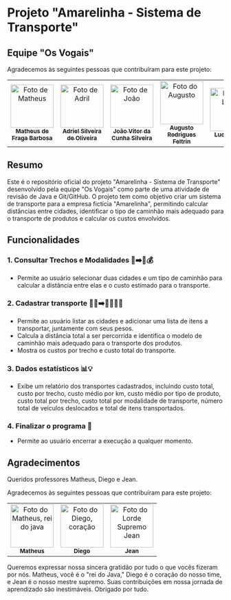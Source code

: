 # Projeto "Amarelinha - Sistema de Transporte"

## Equipe "Os Vogais"


Agradecemos às seguintes pessoas que contribuíram para este projeto:

<table>
  <tr>
    <td align="center">
      <a href="#">
       <img src="https://avatars.githubusercontent.com/u/119136538?v=4" width="100px;" alt="Foto de Matheus"/><br>
        <sub>
          <b>Matheus de Fraga Barbosa</b>
        </sub>
      </a>
    </td>
    <td align="center">
      <a href="#">
        <img src=https://avatars.githubusercontent.com/u/121925084?v=4 width="100px;" alt="Foto de Adril"/><br>
        <sub>
          <b>Adriel Silveira de Oliveira</b>
        </sub>
      </a>
    </td>
    <td align="center">
      <a href="#">
        <img src=https://avatars.githubusercontent.com/u/135630714?v=4 width="100px;" alt="Foto de João"/><br>
        <sub>
          <b>João Vitor da Cunha Silveira</b>
        </sub>
      </a>
    </td>
      <td align="center">
      <a href="#">
        <img src=https://avatars.githubusercontent.com/u/108466622?v=4 width="100px;" alt="Foto do Augusto"/><br>
        <sub>
          <b>Augusto Rodrigues Feltrin</b>
        </sub>
      </a>
    </td>
      <td align="center">
      <a href="#">
        <img src=https://avatars.githubusercontent.com/u/102694035?v=4 width="100px;" alt="Foto do Lucas"/><br>
        <sub>
          <b>Lucas Vizeu</b>
        </sub>
      </a>
    </td>
  </tr>
</table>

## Resumo

Este é o repositório oficial do projeto "Amarelinha - Sistema de Transporte" desenvolvido pela equipe "Os Vogais" como parte de uma atividade de revisão de Java e Git/GitHub. O projeto tem como objetivo criar um sistema de transporte para a empresa fictícia "Amarelinha", permitindo calcular distâncias entre cidades, identificar o tipo de caminhão mais adequado para o transporte de produtos e calcular os custos envolvidos.

## Funcionalidades

### 1. Consultar Trechos e Modalidades 🌆➡️🚚💰

- Permite ao usuário selecionar duas cidades e um tipo de caminhão para calcular a distância entre elas e o custo estimado para o transporte.

### 2. Cadastrar transporte 🚛🚛➡️🚛💼💼💼

- Permite ao usuário listar as cidades e adicionar uma lista de itens a transportar, juntamente com seus pesos.
- Calcula a distância total a ser percorrida e identifica o modelo de caminhão mais adequado para o transporte dos produtos.
- Mostra os custos por trecho e custo total do transporte.

### 3. Dados estatísticos 📊💡

- Exibe um relatório dos transportes cadastrados, incluindo custo total, custo por trecho, custo médio por km, custo médio por tipo de produto, custo total por trecho, custo total por modalidade de transporte, número total de veículos deslocados e total de itens transportados.

### 4. Finalizar o programa 🚀

- Permite ao usuário encerrar a execução a qualquer momento.

## Agradecimentos

Queridos professores Matheus, Diego e Jean.

Agradecemos às seguintes pessoas que contribuíram para este projeto:

<table>
  <tr>
    <td align="center">
      <a href="#">
        <img src=https://avatars.githubusercontent.com/u/9812015?v=4 width="100px;" alt="Foto do Matheus, rei do java"/><br>
        <sub>
          <b>Matheus</b>
        </sub>
      </a>
    </td>
    <td align="center">
      <a href="#">
        <img src=https://avatars.githubusercontent.com/u/46655332?v=4 width="100px;" alt="Foto do Diego, coração"/><br>
        <sub>
          <b>Diego</b>
        </sub>
      </a>
    </td>
    <td align="center">
      <a href="#">
        <img src=https://media.licdn.com/dms/image/D4D03AQGvKoeWAf2Mzw/profile-displayphoto-shrink_200_200/0/1685930462169?e=1703116800&v=beta&t=xJqUsQp1cu2wMVPOXPqRth3Oybn7-YsrRzQDKJeaHBs width="100px;" alt="Foto do Lorde Supremo Jean"/><br>
        <sub>
          <b>Jean</b>
        </sub>
      </a>
    </td>
  </tr>
</table>

Queremos expressar nossa sincera gratidão por tudo o que vocês fizeram por nós. Matheus, você é o "rei do Java," Diego é o coração do nosso time, e Jean é o nosso mestre supremo. Suas contribuições em nossa jornada de aprendizado são inestimáveis. Obrigado por tudo.

